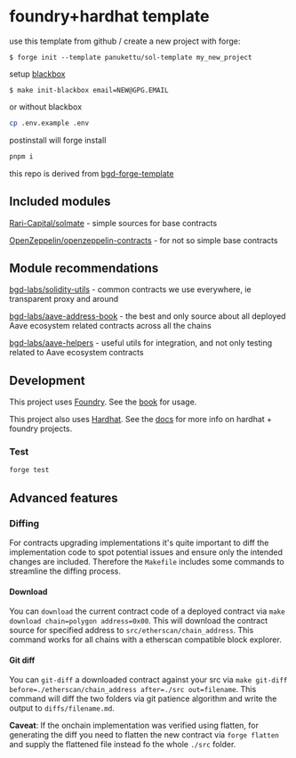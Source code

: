 # foundry+hardhat template

use this template from github / create a new project with forge:

```shell
$ forge init --template panukettu/sol-template my_new_project
```

setup [blackbox](https://github.com/StackExchange/blackbox#installation-instructions)

```shell
$ make init-blackbox email=NEW@GPG.EMAIL
```

or without blackbox

```sh
cp .env.example .env
```

postinstall will forge install

```sh
pnpm i
```

this repo is derived from [bgd-forge-template](https://github.com/bgd-labs/bgd-forge-template)

## Included modules

[Rari-Capital/solmate](https://github.com/Rari-Capital/solmate) - simple sources for base contracts

[OpenZeppelin/openzeppelin-contracts](https://github.com/OpenZeppelin/openzeppelin-contracts-upgradeable) - for not so simple base contracts

## Module recommendations

[bgd-labs/solidity-utils](https://github.com/bgd-labs/solidity-utils) - common contracts we use everywhere, ie transparent proxy and around

[bgd-labs/aave-address-book](https://github.com/bgd-labs/aave-address-book) - the best and only source about all deployed Aave ecosystem related contracts across all the chains

[bgd-labs/aave-helpers](https://github.com/bgd-labs/aave-helpers) - useful utils for integration, and not only testing related to Aave ecosystem contracts

## Development

This project uses [Foundry](https://getfoundry.sh). See the [book](https://book.getfoundry.sh) for usage.

This project also uses [Hardhat](https://hardhat.org/). See the [docs](https://hardhat.org/hardhat-runner/docs/advanced/hardhat-and-foundry) for more info on hardhat + foundry projects.

### Test

```sh
forge test
```

## Advanced features

### Diffing

For contracts upgrading implementations it's quite important to diff the implementation code to spot potential issues and ensure only the intended changes are included.
Therefore the `Makefile` includes some commands to streamline the diffing process.

#### Download

You can `download` the current contract code of a deployed contract via `make download chain=polygon address=0x00`. This will download the contract source for specified address to `src/etherscan/chain_address`. This command works for all chains with a etherscan compatible block explorer.

#### Git diff

You can `git-diff` a downloaded contract against your src via `make git-diff before=./etherscan/chain_address after=./src out=filename`. This command will diff the two folders via git patience algorithm and write the output to `diffs/filename.md`.

**Caveat**: If the onchain implementation was verified using flatten, for generating the diff you need to flatten the new contract via `forge flatten` and supply the flattened file instead fo the whole `./src` folder.
